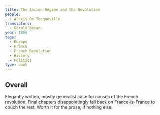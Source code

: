 ```yaml
---
title: The Ancien Régime and the Revolution
people:
  - Alexis De Tocqueville
translators:
  - Gerald Bevan
year: 1856
tags:
  - Europe
  - France
  - French Revolution
  - History
  - Politics
type: book
---
```

 
## Overall

Elegantly written, mostly generalist case for causes of the French revolution.  Final chapters disappointingly fall back on France-is-France to couch the rest.  Worth it for the prose, if nothing else.
